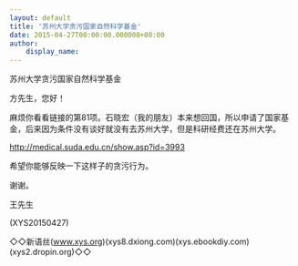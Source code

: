 ```yaml
---
layout: default
title: '苏州大学贪污国家自然科学基金'
date: 2015-04-27T00:00:00.000000+08:00
author:
    display_name: 
---
```


苏州大学贪污国家自然科学基金

方先生，您好！

麻烦你看看链接的第81项。石晓宏（我的朋友）本来想回国，所以申请了国家基金，后来因为条件没有谈好就没有去苏州大学，但是科研经费还在苏州大学。

http://medical.suda.edu.cn/show.asp?id=3993

希望你能够反映一下这样子的贪污行为。

谢谢。

王先生

(XYS20150427)

◇◇新语丝(www.xys.org)(xys8.dxiong.com)(xys.ebookdiy.com)(xys2.dropin.org)◇◇

